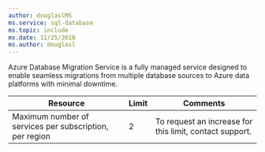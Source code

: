 ```yaml
---
author: douglaslMS
ms.service: sql-database
ms.topic: include
ms.date: 11/25/2018
ms.author: douglasl
---
```

Azure Database Migration Service is a fully managed service designed to enable seamless migrations from multiple database sources to Azure data platforms with minimal downtime.

| **Resource** | **Limit** | **Comments** |
| --- | --- | --- |
| Maximum number of services per subscription, per region |2 | To request an increase for this limit, contact support. |
